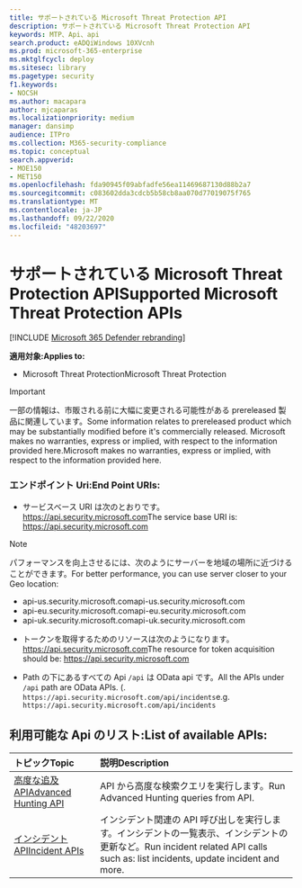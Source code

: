 ```yaml
---
title: サポートされている Microsoft Threat Protection API
description: サポートされている Microsoft Threat Protection API
keywords: MTP、Api、api
search.product: eADQiWindows 10XVcnh
ms.prod: microsoft-365-enterprise
ms.mktglfcycl: deploy
ms.sitesec: library
ms.pagetype: security
f1.keywords:
- NOCSH
ms.author: macapara
author: mjcaparas
ms.localizationpriority: medium
manager: dansimp
audience: ITPro
ms.collection: M365-security-compliance
ms.topic: conceptual
search.appverid:
- MOE150
- MET150
ms.openlocfilehash: fda90945f09abfadfe56ea11469687130d88b2a7
ms.sourcegitcommit: c083602dda3cdcb5b58cb8aa070d77019075f765
ms.translationtype: MT
ms.contentlocale: ja-JP
ms.lasthandoff: 09/22/2020
ms.locfileid: "48203697"
---
```

# <a name="supported-microsoft-threat-protection-apis"></a><span data-ttu-id="c88e5-104">サポートされている Microsoft Threat Protection API</span><span class="sxs-lookup"><span data-stu-id="c88e5-104">Supported Microsoft Threat Protection APIs</span></span> 

[!INCLUDE [Microsoft 365 Defender rebranding](../includes/microsoft-defender.md)]

<span data-ttu-id="c88e5-105">**適用対象:**</span><span class="sxs-lookup"><span data-stu-id="c88e5-105">**Applies to:**</span></span>
- <span data-ttu-id="c88e5-106">Microsoft Threat Protection</span><span class="sxs-lookup"><span data-stu-id="c88e5-106">Microsoft Threat Protection</span></span>

>[!IMPORTANT] 
><span data-ttu-id="c88e5-107">一部の情報は、市販される前に大幅に変更される可能性がある prereleased 製品に関連しています。</span><span class="sxs-lookup"><span data-stu-id="c88e5-107">Some information relates to prereleased product which may be substantially modified before it's commercially released.</span></span> <span data-ttu-id="c88e5-108">Microsoft makes no warranties, express or implied, with respect to the information provided here.</span><span class="sxs-lookup"><span data-stu-id="c88e5-108">Microsoft makes no warranties, express or implied, with respect to the information provided here.</span></span>


### <a name="end-point-uris"></a><span data-ttu-id="c88e5-109">エンドポイント Uri:</span><span class="sxs-lookup"><span data-stu-id="c88e5-109">End Point URIs:</span></span>

- <span data-ttu-id="c88e5-110">サービスベース URI は次のとおりです。 https://api.security.microsoft.com</span><span class="sxs-lookup"><span data-stu-id="c88e5-110">The service base URI is: https://api.security.microsoft.com</span></span> <br>

>[!NOTE]
><span data-ttu-id="c88e5-111">パフォーマンスを向上させるには、次のようにサーバーを地域の場所に近づけることができます。</span><span class="sxs-lookup"><span data-stu-id="c88e5-111">For better performance, you can use server closer to your Geo location:</span></span>
> - <span data-ttu-id="c88e5-112">api-us.security.microsoft.com</span><span class="sxs-lookup"><span data-stu-id="c88e5-112">api-us.security.microsoft.com</span></span>
> - <span data-ttu-id="c88e5-113">api-eu.security.microsoft.com</span><span class="sxs-lookup"><span data-stu-id="c88e5-113">api-eu.security.microsoft.com</span></span>
> - <span data-ttu-id="c88e5-114">api-uk.security.microsoft.com</span><span class="sxs-lookup"><span data-stu-id="c88e5-114">api-uk.security.microsoft.com</span></span>

 - <span data-ttu-id="c88e5-115">トークンを取得するためのリソースは次のようになります。 https://api.security.microsoft.com</span><span class="sxs-lookup"><span data-stu-id="c88e5-115">The resource for token acquisition should be: https://api.security.microsoft.com</span></span>

 - <span data-ttu-id="c88e5-116">Path の下にあるすべての Api ```/api``` は OData api です。</span><span class="sxs-lookup"><span data-stu-id="c88e5-116">All the APIs under ```/api``` path are OData APIs.</span></span> <span data-ttu-id="c88e5-117">(. ```https://api.security.microsoft.com/api/incidents```</span><span class="sxs-lookup"><span data-stu-id="c88e5-117">e.g. ```https://api.security.microsoft.com/api/incidents```</span></span>

## <a name="list-of-available-apis"></a><span data-ttu-id="c88e5-118">利用可能な Api のリスト:</span><span class="sxs-lookup"><span data-stu-id="c88e5-118">List of available APIs:</span></span>

<span data-ttu-id="c88e5-119">トピック</span><span class="sxs-lookup"><span data-stu-id="c88e5-119">Topic</span></span> | <span data-ttu-id="c88e5-120">説明</span><span class="sxs-lookup"><span data-stu-id="c88e5-120">Description</span></span>
:---|:---
[<span data-ttu-id="c88e5-121">高度な追及 API</span><span class="sxs-lookup"><span data-stu-id="c88e5-121">Advanced Hunting API</span></span>](api-advanced-hunting.md) | <span data-ttu-id="c88e5-122">API から高度な検索クエリを実行します。</span><span class="sxs-lookup"><span data-stu-id="c88e5-122">Run Advanced Hunting queries from API.</span></span>
[<span data-ttu-id="c88e5-123">インシデント API</span><span class="sxs-lookup"><span data-stu-id="c88e5-123">Incident APIs</span></span>](api-incident.md) | <span data-ttu-id="c88e5-124">インシデント関連の API 呼び出しを実行します。インシデントの一覧表示、インシデントの更新など。</span><span class="sxs-lookup"><span data-stu-id="c88e5-124">Run incident related API calls such as: list incidents, update incident and more.</span></span>
